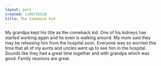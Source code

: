 ```yaml
--- 
layout: post
created: 1106726520
title: The Comeback Kid
---
```

My grandpa kept his title as the comeback kid.  One of his kidneys has started working again and he even is walking around.  My mom said they may be releasing him from the hospital soon.  Everyone was so worried this time that all of my aunts and uncles went up to see him in the hospital.  Sounds like they had a great time together and with grandpa which was good.  Family reunions are great.
